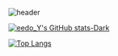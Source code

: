 ![header](https://capsule-render.vercel.app/api?type=slice&color="75BDE0"&height=300&section=header&text=eedo_y&fontSize=90)

[![eedo_Y's GitHub stats-Dark](https://github-readme-stats.vercel.app/api?username=doup2001&show_icons=true&theme=dark#gh-dark-mode-only)](https://github.com/doup2001/github-readme-stats#gh-dark-mode-only)


[![Top Langs](https://github-readme-stats.vercel.app/api/top-langs/?username=doup2001&layout=pie&theme=dark#gh-dark-mode-only)](https://github.com/doup2001/github-readme-stats)

<!--
**doup2001/doup2001** is a ✨ _special_ ✨ repository because its `README.md` (this file) appears on your GitHub profile.

Here are some ideas to get you started:

- 🔭 I’m currently working on ...
- 🌱 I’m currently learning ...
- 👯 I’m looking to collaborate on ...
- 🤔 I’m looking for help with ...
- 💬 Ask me about ...
- 📫 How to reach me: ...
- 😄 Pronouns: ...
- ⚡ Fun fact: ...
-->
